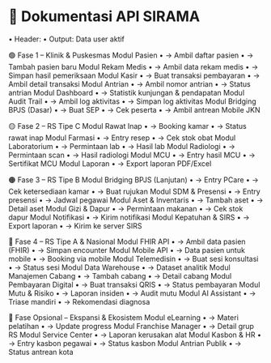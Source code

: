 # 📡 Dokumentasi API SIRAMA

• 	Header: 
• 	Output: Data user aktif

🟢 Fase 1 – Klinik & Puskesmas
Modul Pasien
• 	 → Ambil daftar pasien
• 	 → Tambah pasien baru
Modul Rekam Medis
• 	 → Ambil data rekam medis
• 	 → Simpan hasil pemeriksaan
Modul Kasir
• 	 → Buat transaksi pembayaran
• 	 → Ambil detail transaksi
Modul Antrian
• 	 → Ambil nomor antrian
• 	 → Status antrian
Modul Dashboard
• 	 → Statistik kunjungan & pendapatan
Modul Audit Trail
• 	 → Ambil log aktivitas
• 	 → Simpan log aktivitas
Modul Bridging BPJS (Dasar)
• 	 → Buat SEP
• 	 → Cek peserta
• 	 → Ambil antrean Mobile JKN

🟡 Fase 2 – RS Tipe C
Modul Rawat Inap
• 	 → Booking kamar
• 	 → Status rawat inap
Modul Farmasi
• 	 → Entry resep
• 	 → Cek stok obat
Modul Laboratorium
• 	 → Permintaan lab
• 	 → Hasil lab
Modul Radiologi
• 	 → Permintaan scan
• 	 → Hasil radiologi
Modul MCU
• 	 → Entry hasil MCU
• 	 → Sertifikat MCU
Modul Laporan
• 	 → Export laporan PDF/Excel

🟠 Fase 3 – RS Tipe B
Modul Bridging BPJS (Lanjutan)
• 	 → Entry PCare
• 	 → Cek ketersediaan kamar
• 	 → Buat rujukan
Modul SDM & Presensi
• 	 → Entry presensi
• 	 → Jadwal pegawai
Modul Aset & Inventaris
• 	 → Tambah aset
• 	 → Detail aset
Modul Gizi & Dapur
• 	 → Permintaan makanan
• 	 → Cek stok dapur
Modul Notifikasi
• 	 → Kirim notifikasi
Modul Kepatuhan & SIRS
• 	 → Export laporan
• 	 → Kirim ke server SIRS

🔴 Fase 4 – RS Tipe A & Nasional
Modul FHIR API
• 	 → Ambil data pasien (FHIR)
• 	 → Simpan encounter
Modul Mobile API
• 	 → Data pasien untuk mobile
• 	 → Booking via mobile
Modul Telemedisin
• 	 → Buat sesi konsultasi
• 	 → Status sesi
Modul Data Warehouse
• 	 → Dataset analitik
Modul Manajemen Cabang
• 	 → Tambah cabang
• 	 → Detail cabang
Modul Pembayaran Digital
• 	 → Buat transaksi QRIS
• 	 → Status pembayaran
Modul Mutu & Risiko
• 	 → Laporan insiden
• 	 → Audit mutu
Modul AI Assistant
• 	 → Triase mandiri
• 	 → Rekomendasi diagnosa

🧠 Fase Opsional – Ekspansi & Ekosistem
Modul eLearning
• 	 → Materi pelatihan
• 	 → Update progress
Modul Franchise Manager
• 	 → Detail grup RS
Modul Service Center
• 	 → Laporan kerusakan alat
Modul Kasbon & HR
• 	 → Entry kasbon pegawai
• 	 → Status kasbon
Modul Antrian Publik
• 	 → Status antrean kota
